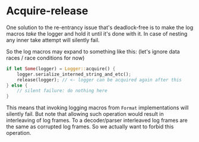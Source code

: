 # Acquire-release

One solution to the re-entrancy issue that's deadlock-free is to make the log macros *take* the logger and hold it until it's done with it.
In case of nesting any inner take attempt will silently fail.

So the log macros may expand to something like this:
(let's ignore data races / race conditions for now)

``` rust
if let Some(logger) = Logger::acquire() {
    logger.serialize_interned_string_and_etc();
    release(logger); // <- logger can be acquired again after this
} else {
    // silent failure: do nothing here
}
```

This means that invoking logging macros from `Format` implementations will silently fail.
But note that allowing such operation would result in interleaving of log frames.
To a decoder/parser interleaved log frames are the same as corrupted log frames.
So we actually want to forbid this operation.
